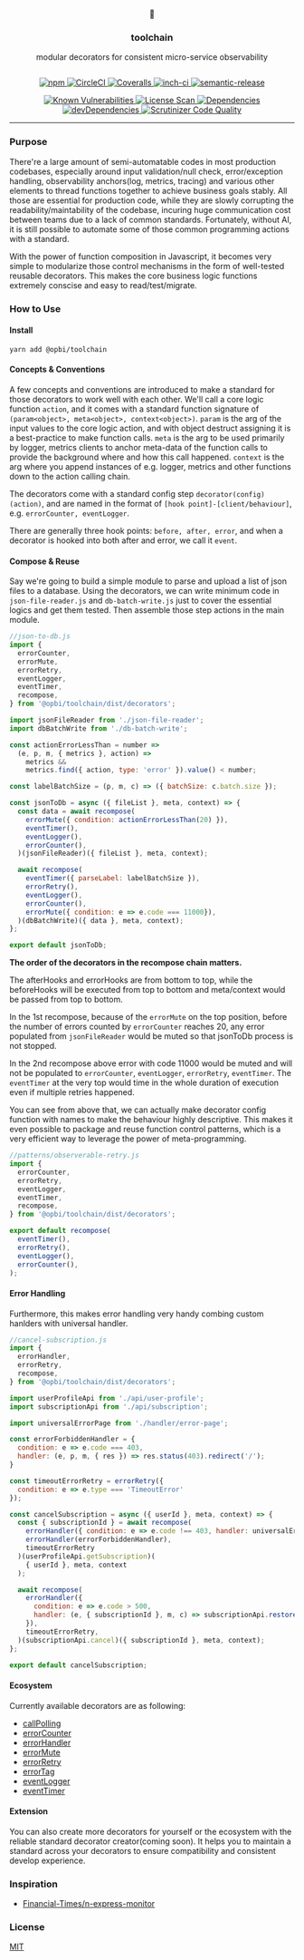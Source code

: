 <p align="center">🎯</p>

<h3 align="center">toolchain</h3>
<p align="center" style="margin-bottom: 2em;">modular decorators for consistent micro-service observability</p>

<p align="center">
  <a href="https://www.npmjs.com/package/@opbi/toolchain">
    <img alt="npm" src="https://img.shields.io/npm/v/@opbi/toolchain.svg"/>
  </a>
  <a href="https://circleci.com/gh/opbi/workflows/toolchain">
    <img alt="CircleCI" src="https://img.shields.io/circleci/project/github/opbi/toolchain/master.svg"/>
  </a>
  <a href="https://coveralls.io/github/opbi/toolchain?branch=master">
    <img alt="Coveralls" src="https://img.shields.io/coveralls/github/opbi/toolchain/master.svg"/>
  </a>
  <a href="https://inch-ci.org/github/opbi/toolchain">
    <img alt="inch-ci" src="http://inch-ci.org/github/opbi/toolchain.svg?branch=master&style=shields"/>
  </a>
  <a href="https://github.com/semantic-release/semantic-release">
    <img alt="semantic-release" src="https://img.shields.io/badge/%20%20%F0%9F%93%A6%F0%9F%9A%80-semantic--release-e10079.svg"/>
  </a>
</p>

<p align="center">
  <a href="https://snyk.io/test/github/opbi/toolchain">
    <img alt="Known Vulnerabilities" src="https://snyk.io/test/github/opbi/toolchain/badge.svg"/>
  </a>
  <a href="https://app.fossa.io/projects/git%2Bgithub.com%2Fopbi%2Ftoolchain?ref=badge_shield">
    <img alt="License Scan" src="https://app.fossa.io/api/projects/git%2Bgithub.com%2Fopbi%2Ftoolchain.svg?type=shield"/>
  </a>
  <a href="https://david-dm.org/opbi/toolchain">
    <img alt="Dependencies" src="https://img.shields.io/david/opbi/toolchain.svg"/>
  </a>
  <a href="https://david-dm.org/opbi/toolchain?type=dev">
    <img alt="devDependencies" src="https://img.shields.io/david/dev/opbi/toolchain.svg"/>
  </a>
  <a href="https://scrutinizer-ci.com/g/opbi/toolchain/?branch=master">
    <img alt="Scrutinizer Code Quality" src="https://img.shields.io/scrutinizer/g/opbi/toolchain.svg"/>
  </a>
</p>

---

### Purpose

There're a large amount of semi-automatable codes in most production codebases, especially around input validation/null check, error/exception handling, observability anchors(log, metrics, tracing) and various other elements to thread functions together to achieve business goals stably. All those are essential for production code, while they are slowly corrupting the readability/maintability of the codebase, incuring huge communication cost between teams due to a lack of common standards. Fortunately, without AI, it is still possible to automate some of those common programming actions with a standard.

With the power of function composition in Javascript, it becomes very simple to modularize those control mechanisms in the form of well-tested reusable decorators. This makes the core business logic functions extremely conscise and easy to read/test/migrate.

### How to Use

#### Install
```shell
yarn add @opbi/toolchain
```

#### Concepts & Conventions

A few concepts and conventions are introduced to make a standard for those decorators to work well with each other. We'll call a core logic function `action`, and it comes with a standard function signature of `(param<object>, meta<object>, context<object>)`. `param` is the arg of the input values to the core logic action, and with object destruct assigning it is a best-practice to make function calls. `meta` is the arg to be used primarily by logger, metrics clients to anchor meta-data of the function calls to provide the background where and how this call happened. `context` is the arg where you append instances of e.g. logger, metrics and other functions down to the action calling chain.

The decorators come with a standard config step `decorator(config)(action)`, and are named in the format of `[hook point]-[client/behaviour]`, e.g. `errorCounter, eventLogger`.

There are generally three hook points: `before, after, error`, and when a decorator is hooked into both after and error, we call it `event`.

#### Compose & Reuse

Say we're going to build a simple module to parse and upload a list of json files to a database. Using the decorators, we can write minimum code in `json-file-reader.js` and `db-batch-write.js` just to cover the essential logics and get them tested. Then assemble those step actions in the main module.

```js
//json-to-db.js
import {
  errorCounter,
  errorMute,
  errorRetry,
  eventLogger,
  eventTimer,
  recompose,
} from '@opbi/toolchain/dist/decorators';

import jsonFileReader from './json-file-reader';
import dbBatchWrite from './db-batch-write';

const actionErrorLessThan = number =>
  (e, p, m, { metrics }, action) =>
    metrics &&
    metrics.find({ action, type: 'error' }).value() < number;

const labelBatchSize = (p, m, c) => ({ batchSize: c.batch.size });

const jsonToDb = async ({ fileList }, meta, context) => {
  const data = await recompose(
    errorMute({ condition: actionErrorLessThan(20) }),
    eventTimer(),
    eventLogger(),
    errorCounter(),
  )(jsonFileReader)({ fileList }, meta, context);

  await recompose(
    eventTimer({ parseLabel: labelBatchSize }),
    errorRetry(),
    eventLogger(),
    errorCounter(),
    errorMute({ condition: e => e.code === 11000}),
  )(dbBatchWrite)({ data }, meta, context);
};

export default jsonToDb;
```

**The order of the decorators in the recompose chain matters.**

The afterHooks and errorHooks are from bottom to top, while the beforeHooks will be executed from top to bottom and meta/context would be passed from top to bottom.

In the 1st recompose, because of the `errorMute` on the top position, before the number of errors counted by `errorCounter` reaches 20, any error populated from `jsonFileReader` would be muted so that jsonToDb process is not stopped.

In the 2nd recompose above error with code 11000 would be muted and will not be populated to `errorCounter`, `eventLogger`, `errorRetry`, `eventTimer`. The `eventTimer` at the very top would time in the whole duration of execution even if multiple retries happened.

You can see from above that, we can actually make decorator config function with names to make the behaviour highly descriptive. This makes it even possible to package and reuse function control patterns, which is a very efficient way to leverage the power of meta-programming.

```js
//patterns/observerable-retry.js
import {
  errorCounter,
  errorRetry,
  eventLogger,
  eventTimer,
  recompose,
} from '@opbi/toolchain/dist/decorators';

export default recompose(
  eventTimer(),
  errorRetry(),
  eventLogger(),
  errorCounter(),
);
```

#### Error Handling

Furthermore, this makes error handling very handy combing custom hanlders with universal handler.

```js
//cancel-subscription.js
import {
  errorHandler,
  errorRetry,
  recompose,
} from '@opbi/toolchain/dist/decorators';

import userProfileApi from './api/user-profile';
import subscriptionApi from './api/subscription';

import universalErrorPage from './handler/error-page';

const errorForbiddenHandler = {
  condition: e => e.code === 403,
  handler: (e, p, m, { res }) => res.status(403).redirect('/');
}

const timeoutErrorRetry = errorRetry({
  condition: e => e.type === 'TimeoutError'
});

const cancelSubscription = async ({ userId }, meta, context) => {
  const { subscriptionId } = await recompose(
    errorHandler({ condition: e => e.code !== 403, handler: universalErrorPage })
    errorHandler(errorForbiddenHandler),
    timeoutErrorRetry
  )(userProfileApi.getSubscription)(
    { userId }, meta, context
  );

  await recompose(
    errorHandler({
      condition: e => e.code > 500,
      handler: (e, { subscriptionId }, m, c) => subscriptionApi.restore({ subscriptionId }, m, c),
    }),
    timeoutErrorRetry,
  )(subscriptionApi.cancel)({ subscriptionId }, meta, context);
};

export default cancelSubscription;
```

#### Ecosystem

Currently available decorators are as following:

* [callPolling](https://github.com/opbi/toolchain/blob/master/src/decorators/call-polling.js)
* [errorCounter](https://github.com/opbi/toolchain/blob/master/src/decorators/error-counter.js)
* [errorHandler](https://github.com/opbi/toolchain/blob/master/src/decorators/error-handler.js)
* [errorMute](https://github.com/opbi/toolchain/blob/master/src/decorators/error-mute.js)
* [errorRetry](https://github.com/opbi/toolchain/blob/master/src/decorators/error-retry.js)
* [errorTag](https://github.com/opbi/toolchain/blob/master/src/decorators/error-tag.js)
* [eventLogger](https://github.com/opbi/toolchain/blob/master/src/decorators/event-logger.js)
* [eventTimer](https://github.com/opbi/toolchain/blob/master/src/decorators/event-timer.js)

#### Extension

You can also create more decorators for yourself or the ecosystem with the reliable standard decorator creator(coming soon). It helps you to maintain a standard across your decorators to ensure compatibility and consistent develop experience.

### Inspiration
* [Financial-Times/n-express-monitor](https://github.com/Financial-Times/n-express-monitor)

### License
[MIT](License)
